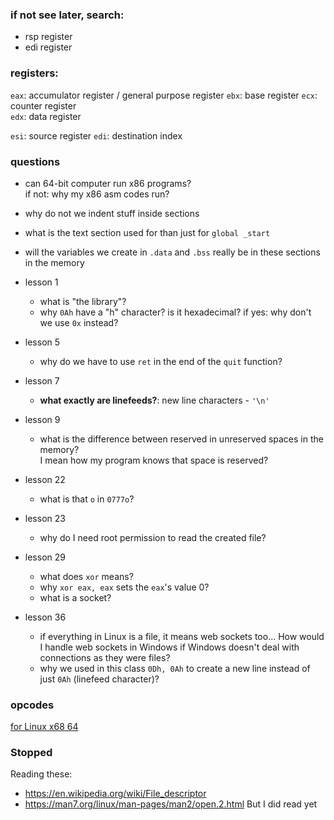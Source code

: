 ### if not see later, search:
- rsp register
- edi register

### registers:
`eax`: accumulator register / general purpose register
`ebx`: base register
`ecx`: counter register  
`edx`: data register

`esi`: source register
`edi`: destination index

### questions
- can 64-bit computer run x86 programs?  
  if not: why my x86 asm codes run?
- why do not we indent stuff inside sections
- what is the text section used for than just for `global _start`
- will the variables we create in `.data` and `.bss` really be in these sections in the memory

- lesson 1
  - what is "the library"?
  - why `0Ah` have a "h" character? is it hexadecimal?
    if yes: why don't we use `0x` instead?

- lesson 5
  - why do we have to use `ret` in the end of the `quit` function?

- lesson 7
  - **what exactly are linefeeds?**: new line characters - `'\n'`

- lesson 9
  - what is the difference between reserved in unreserved spaces in the memory?  
  I mean how my program knows that space is reserved?

- lesson 22
  - what is that `o` in `0777o`?

- lesson 23
  - why do I need root permission to read the created file?

- lesson 29
  - what does `xor` means?
  - why `xor eax, eax` sets the `eax`'s value 0?
  - what is a socket?

- lesson 36
  - if everything in Linux is a file, it means web sockets too... How would I handle web sockets in Windows if Windows doesn't deal with connections as they were files?
  - why we used in this class `0Dh, 0Ah` to create a new line instead of just `0Ah` (linefeed character)?

### opcodes
  <!-- I don't know what is this link for:
    https://chromium.googlesource.com/chromiumos/docs/+/HEAD/constants/syscalls.md#x86-32_bit
  -->
  [for Linux x68 64](https://blog.rchapman.org/posts/Linux_System_Call_Table_for_x86_64)

### Stopped
Reading these:
- https://en.wikipedia.org/wiki/File_descriptor
- https://man7.org/linux/man-pages/man2/open.2.html
But I did read yet
